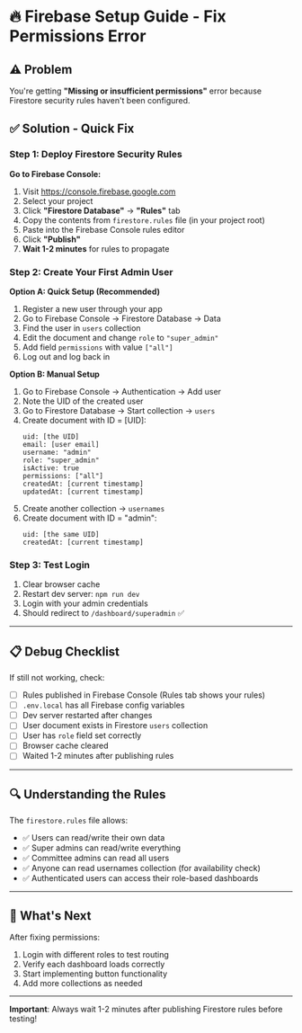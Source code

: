 # 🔥 Firebase Setup Guide - Fix Permissions Error

## ⚠️ Problem
You're getting **"Missing or insufficient permissions"** error because Firestore security rules haven't been configured.

## ✅ Solution - Quick Fix

### Step 1: Deploy Firestore Security Rules

**Go to Firebase Console:**
1. Visit https://console.firebase.google.com
2. Select your project
3. Click **"Firestore Database"** → **"Rules"** tab
4. Copy the contents from `firestore.rules` file (in your project root)
5. Paste into the Firebase Console rules editor
6. Click **"Publish"**
7. **Wait 1-2 minutes** for rules to propagate

### Step 2: Create Your First Admin User

**Option A: Quick Setup (Recommended)**
1. Register a new user through your app
2. Go to Firebase Console → Firestore Database → Data
3. Find the user in `users` collection
4. Edit the document and change `role` to `"super_admin"`
5. Add field `permissions` with value `["all"]`
6. Log out and log back in

**Option B: Manual Setup**
1. Go to Firebase Console → Authentication → Add user
2. Note the UID of the created user
3. Go to Firestore Database → Start collection → `users`
4. Create document with ID = [UID]:
   ```
   uid: [the UID]
   email: [user email]
   username: "admin"
   role: "super_admin"
   isActive: true
   permissions: ["all"]
   createdAt: [current timestamp]
   updatedAt: [current timestamp]
   ```
5. Create another collection → `usernames`
6. Create document with ID = "admin":
   ```
   uid: [the same UID]
   createdAt: [current timestamp]
   ```

### Step 3: Test Login
1. Clear browser cache
2. Restart dev server: `npm run dev`
3. Login with your admin credentials
4. Should redirect to `/dashboard/superadmin` ✅

---

## 📋 Debug Checklist

If still not working, check:
- [ ] Rules published in Firebase Console (Rules tab shows your rules)
- [ ] `.env.local` has all Firebase config variables
- [ ] Dev server restarted after changes
- [ ] User document exists in Firestore `users` collection
- [ ] User has `role` field set correctly
- [ ] Browser cache cleared
- [ ] Waited 1-2 minutes after publishing rules

---

## 🔍 Understanding the Rules

The `firestore.rules` file allows:
- ✅ Users can read/write their own data
- ✅ Super admins can read/write everything
- ✅ Committee admins can read all users
- ✅ Anyone can read usernames collection (for availability check)
- ✅ Authenticated users can access their role-based dashboards

---

## 🚀 What's Next

After fixing permissions:
1. Login with different roles to test routing
2. Verify each dashboard loads correctly
3. Start implementing button functionality
4. Add more collections as needed

---

**Important**: Always wait 1-2 minutes after publishing Firestore rules before testing!
